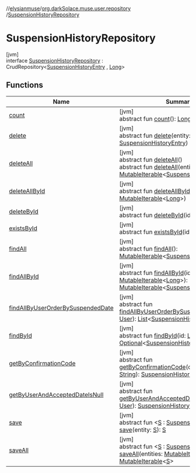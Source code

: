 //[elysianmuse](../../../index.md)/[org.darkSolace.muse.user.repository](../index.md)
/[SuspensionHistoryRepository](index.md)

# SuspensionHistoryRepository

[jvm]\
interface [SuspensionHistoryRepository](index.md) :
CrudRepository&lt;[SuspensionHistoryEntry](../../org.darkSolace.muse.user.model/-suspension-history-entry/index.md)
, [Long](https://kotlinlang.org/api/latest/jvm/stdlib/kotlin/-long/index.html)&gt;

## Functions

| Name | Summary |
|---|---|
| [count](../-user-settings-repository/index.md#-1347258675%2FFunctions%2F-1216412040) | [jvm]<br>abstract fun [count](../-user-settings-repository/index.md#-1347258675%2FFunctions%2F-1216412040)(): [Long](https://kotlinlang.org/api/latest/jvm/stdlib/kotlin/-long/index.html) |
| [delete](index.md#-645758843%2FFunctions%2F-1216412040) | [jvm]<br>abstract fun [delete](index.md#-645758843%2FFunctions%2F-1216412040)(entity: [SuspensionHistoryEntry](../../org.darkSolace.muse.user.model/-suspension-history-entry/index.md)) |
| [deleteAll](../-user-settings-repository/index.md#87931462%2FFunctions%2F-1216412040) | [jvm]<br>abstract fun [deleteAll](../-user-settings-repository/index.md#87931462%2FFunctions%2F-1216412040)()<br>abstract fun [deleteAll](index.md#-1727709472%2FFunctions%2F-1216412040)(entities: [MutableIterable](https://kotlinlang.org/api/latest/jvm/stdlib/kotlin.collections/-mutable-iterable/index.html)&lt;[SuspensionHistoryEntry](../../org.darkSolace.muse.user.model/-suspension-history-entry/index.md)&gt;) |
| [deleteAllById](../-user-settings-repository/index.md#897308593%2FFunctions%2F-1216412040) | [jvm]<br>abstract fun [deleteAllById](../-user-settings-repository/index.md#897308593%2FFunctions%2F-1216412040)(ids: [MutableIterable](https://kotlinlang.org/api/latest/jvm/stdlib/kotlin.collections/-mutable-iterable/index.html)&lt;[Long](https://kotlinlang.org/api/latest/jvm/stdlib/kotlin/-long/index.html)&gt;) |
| [deleteById](../-user-settings-repository/index.md#-1865927624%2FFunctions%2F-1216412040) | [jvm]<br>abstract fun [deleteById](../-user-settings-repository/index.md#-1865927624%2FFunctions%2F-1216412040)(id: [Long](https://kotlinlang.org/api/latest/jvm/stdlib/kotlin/-long/index.html)) |
| [existsById](../-user-settings-repository/index.md#-1245749783%2FFunctions%2F-1216412040) | [jvm]<br>abstract fun [existsById](../-user-settings-repository/index.md#-1245749783%2FFunctions%2F-1216412040)(id: [Long](https://kotlinlang.org/api/latest/jvm/stdlib/kotlin/-long/index.html)): [Boolean](https://kotlinlang.org/api/latest/jvm/stdlib/kotlin/-boolean/index.html) |
| [findAll](../-user-settings-repository/index.md#432803092%2FFunctions%2F-1216412040) | [jvm]<br>abstract fun [findAll](../-user-settings-repository/index.md#432803092%2FFunctions%2F-1216412040)(): [MutableIterable](https://kotlinlang.org/api/latest/jvm/stdlib/kotlin.collections/-mutable-iterable/index.html)&lt;[SuspensionHistoryEntry](../../org.darkSolace.muse.user.model/-suspension-history-entry/index.md)&gt; |
| [findAllById](../-user-settings-repository/index.md#-2014544349%2FFunctions%2F-1216412040) | [jvm]<br>abstract fun [findAllById](../-user-settings-repository/index.md#-2014544349%2FFunctions%2F-1216412040)(ids: [MutableIterable](https://kotlinlang.org/api/latest/jvm/stdlib/kotlin.collections/-mutable-iterable/index.html)&lt;[Long](https://kotlinlang.org/api/latest/jvm/stdlib/kotlin/-long/index.html)&gt;): [MutableIterable](https://kotlinlang.org/api/latest/jvm/stdlib/kotlin.collections/-mutable-iterable/index.html)&lt;[SuspensionHistoryEntry](../../org.darkSolace.muse.user.model/-suspension-history-entry/index.md)&gt; |
| [findAllByUserOrderBySuspendedDate](find-all-by-user-order-by-suspended-date.md) | [jvm]<br>abstract fun [findAllByUserOrderBySuspendedDate](find-all-by-user-order-by-suspended-date.md)(user: [User](../../org.darkSolace.muse.user.model/-user/index.md)): [List](https://kotlinlang.org/api/latest/jvm/stdlib/kotlin.collections/-list/index.html)&lt;[SuspensionHistoryEntry](../../org.darkSolace.muse.user.model/-suspension-history-entry/index.md)&gt; |
| [findById](../-user-settings-repository/index.md#635093510%2FFunctions%2F-1216412040) | [jvm]<br>abstract fun [findById](../-user-settings-repository/index.md#635093510%2FFunctions%2F-1216412040)(id: [Long](https://kotlinlang.org/api/latest/jvm/stdlib/kotlin/-long/index.html)): [Optional](https://docs.oracle.com/javase/8/docs/api/java/util/Optional.html)&lt;[SuspensionHistoryEntry](../../org.darkSolace.muse.user.model/-suspension-history-entry/index.md)&gt; |
| [getByConfirmationCode](get-by-confirmation-code.md) | [jvm]<br>abstract fun [getByConfirmationCode](get-by-confirmation-code.md)(confirmationCode: [String](https://kotlinlang.org/api/latest/jvm/stdlib/kotlin/-string/index.html)): [SuspensionHistoryEntry](../../org.darkSolace.muse.user.model/-suspension-history-entry/index.md)? |
| [getByUserAndAcceptedDateIsNull](get-by-user-and-accepted-date-is-null.md) | [jvm]<br>abstract fun [getByUserAndAcceptedDateIsNull](get-by-user-and-accepted-date-is-null.md)(user: [User](../../org.darkSolace.muse.user.model/-user/index.md)): [SuspensionHistoryEntry](../../org.darkSolace.muse.user.model/-suspension-history-entry/index.md)? |
| [save](index.md#1336061331%2FFunctions%2F-1216412040) | [jvm]<br>abstract fun &lt;[S](index.md#1336061331%2FFunctions%2F-1216412040) : [SuspensionHistoryEntry](../../org.darkSolace.muse.user.model/-suspension-history-entry/index.md)&gt; [save](index.md#1336061331%2FFunctions%2F-1216412040)(entity: [S](index.md#1336061331%2FFunctions%2F-1216412040)): [S](index.md#1336061331%2FFunctions%2F-1216412040) |
| [saveAll](index.md#1312784658%2FFunctions%2F-1216412040) | [jvm]<br>abstract fun &lt;[S](index.md#1312784658%2FFunctions%2F-1216412040) : [SuspensionHistoryEntry](../../org.darkSolace.muse.user.model/-suspension-history-entry/index.md)&gt; [saveAll](index.md#1312784658%2FFunctions%2F-1216412040)(entities: [MutableIterable](https://kotlinlang.org/api/latest/jvm/stdlib/kotlin.collections/-mutable-iterable/index.html)&lt;[S](index.md#1312784658%2FFunctions%2F-1216412040)&gt;): [MutableIterable](https://kotlinlang.org/api/latest/jvm/stdlib/kotlin.collections/-mutable-iterable/index.html)&lt;[S](index.md#1312784658%2FFunctions%2F-1216412040)&gt; |
